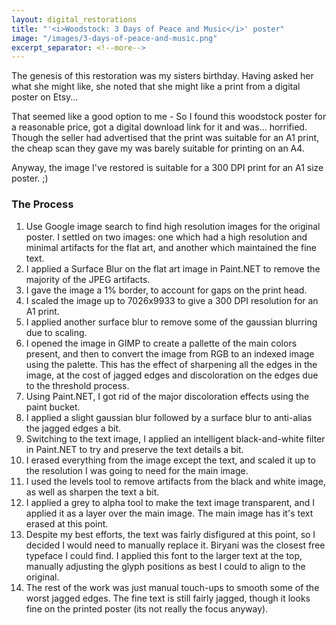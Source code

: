 ```yaml
---
layout: digital_restorations
title: "'<i>Woodstock: 3 Days of Peace and Music</i>' poster"
image: "/images/3-days-of-peace-and-music.png"
excerpt_separator: <!--more-->
---
```

<section>
    <p>The genesis of this restoration was my sisters birthday. Having asked her what she might like, she noted that
    she might like a print from a digital poster on Etsy...</p>
</section>
<!--more-->
<section>
    <p>That seemed like a good option to me -  So I found this woodstock poster for a reasonable price, got a digital download link for it
    and was... horrified. Though the seller had advertised that the print was suitable for an A1 print, the cheap scan
    they gave my was barely suitable for printing on an A4.</p>
    <p>Anyway, the image I've restored is suitable for a 300 DPI
    print for an A1 size poster. ;)</p>
</section>

<section>
    <hgroup>
        <h3>The Process</h3>
    </hgroup>
    <ol>
        <li>Use Google image search to find high resolution images for the original poster. I settled on two images: one
        which had a high resolution and minimal artifacts for the flat art, and another which maintained the fine text.</li>
        <li>I applied a Surface Blur on the flat art image in Paint.NET to remove the majority of the JPEG artifacts.</li>
        <li>I gave the image a 1% border, to account for gaps on the print head.</li>
        <li>I scaled the image up to 7026x9933 to give a 300 DPI resolution for an A1 print.</li>
        <li>I applied another surface blur to remove some of the gaussian blurring due to scaling.</li>
        <li>I opened the image in GIMP to create a pallette of the main colors present, and then to convert the image from RGB to an
        indexed image using the palette. This has the effect of sharpening all the edges in the image, at the cost of
        jagged edges and discoloration on the edges due to the threshold process.</li>
        <li>Using Paint.NET, I got rid of the major discoloration effects using the paint bucket.</li>
        <li>I applied a slight gaussian blur followed by a surface blur to anti-alias the jagged edges a bit.</li>
        <li>Switching to the text image, I applied an intelligent black-and-white filter in Paint.NET to try and preserve
        the text details a bit.</li>
        <li>I erased everything from the image except the text, and scaled it up to the resolution I was going to need
        for the main image.</li>
        <li>I used the levels tool to remove artifacts from the black and white image, as well as sharpen the text a bit.</li>
        <li>I applied a grey to alpha tool to make the text image transparent, and I applied it as a layer over the main
        image. The main image has it's text erased at this point.</li>
        <li>Despite my best efforts, the text was fairly disfigured at this point, so I decided I would need to manually
        replace it. Biryani was the closest free typeface I could find. I applied this font to the larger text at the top, manually adjusting
        the glyph positions as best I could to align to the original.</li>
        <li>The rest of the work was just manual touch-ups to smooth some of the worst jagged edges. The fine text is
        still fairly jagged, though it looks fine on the printed poster (its not really the focus anyway).</li>
    </ol>
</section>